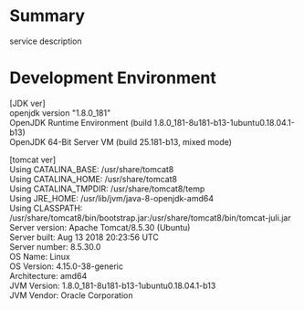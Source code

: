 # Summary
service description
 
# Development Environment
[JDK ver]  
openjdk version "1.8.0_181"  
OpenJDK Runtime Environment (build 1.8.0_181-8u181-b13-1ubuntu0.18.04.1-b13)  
OpenJDK 64-Bit Server VM (build 25.181-b13, mixed mode)  
  
[tomcat ver]  
Using CATALINA_BASE:   /usr/share/tomcat8  
Using CATALINA_HOME:   /usr/share/tomcat8  
Using CATALINA_TMPDIR: /usr/share/tomcat8/temp  
Using JRE_HOME:        /usr/lib/jvm/java-8-openjdk-amd64  
Using CLASSPATH:       /usr/share/tomcat8/bin/bootstrap.jar:/usr/share/tomcat8/bin/tomcat-juli.jar  
Server version: Apache Tomcat/8.5.30 (Ubuntu)  
Server built:   Aug 13 2018 20:23:56 UTC  
Server number:  8.5.30.0  
OS Name:        Linux  
OS Version:     4.15.0-38-generic  
Architecture:   amd64  
JVM Version:    1.8.0_181-8u181-b13-1ubuntu0.18.04.1-b13  
JVM Vendor:     Oracle Corporation  


